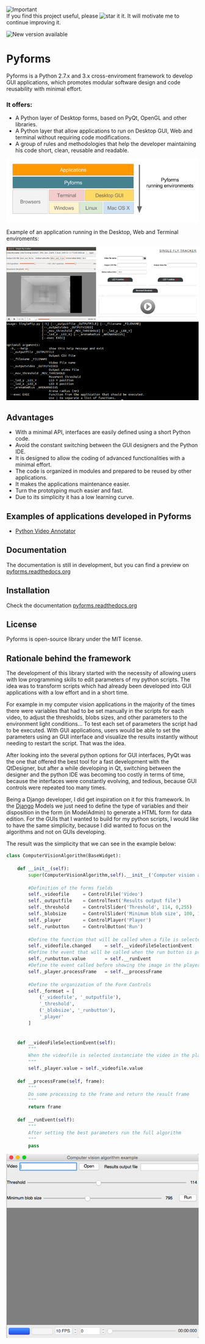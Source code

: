 ![Important](https://img.shields.io/badge/Important-Note-red.svg "Screen")  
If you find this project useful, please ![star it](https://raw.githubusercontent.com/UmSenhorQualquer/pyforms/master/docs/imgs/start.png?raw=true "Screen") it. It will motivate me to continue improving it.

![New version available](https://img.shields.io/badge/New%20version%20available-0.1-green.svg "Screen")



# Pyforms

<!-- Posicione esta tag no cabeçalho ou imediatamente antes da tag de fechamento do corpo. -->
<script src="https://apis.google.com/js/platform.js" async defer></script>

<!-- Posicione esta tag onde você deseja que o widget apareça. -->
<div class="g-follow" data-annotation="bubble" data-height="24" data-rel="publisher"></div>

Pyforms is a Python 2.7.x and 3.x cross-enviroment framework to develop GUI applications, which promotes modular software design and code reusability with minimal effort.

### It offers:
* A Python layer of Desktop forms, based on PyQt, OpenGL and other libraries.
* A Python layer that allow applications to run on Desktop GUI, Web and terminal without requiring code modifications.
* A group of rules and methodologies that help the developer maintaining his code short, clean, reusable and readable. 

![Diagram](docs/pyforms.png?raw=true "Screen")

Example of an application running in the Desktop, Web and Terminal enviroments:

![Application-Example](docs/example.png?raw=true "Screen")

## Advantages
* With a minimal API, interfaces are easily defined using a short Python code.
* Avoid the constant switching between the GUI designers and the Python IDE.
* It is designed to allow the coding of advanced functionalities with a minimal effort.
* The code is organized in modules and prepared to be reused by other applications.
* It makes the applications maintenance easier.
* Turn the prototyping much easier and fast.
* Due to its simplicity it has a low learning curve.

## Examples of applications developed in Pyforms
* [Python Video Annotator](https://github.com/UmSenhorQualquer/pythonVideoAnnotator)

## Documentation

The documentation is still in development, but you can find a preview on [pyforms.readthedocs.org](http://pyforms.readthedocs.org)

## Installation

Check the documentation [pyforms.readthedocs.org](http://pyforms.readthedocs.org)

## License

Pyforms is open-source library under the MIT license.

## Rationale behind the framework

The development of this library started with the necessity of allowing users with low programming skills to edit parameters of my python scripts.
The idea was to transform scripts which had already been developed into GUI applications with a low effort and in a short time.

For example in my computer vision applications in the majority of the times there were variables that had to be set manually in the scripts for each video, to adjust the thresholds, blobs sizes, and other parameters to the environment light conditions... To test each set of parameters the script had to be executed.
With GUI applications, users would be able to set the parameters using an GUI interface and visualize the results instantly without needing to restart the script. That was the idea.

After looking into the several python options for GUI interfaces, PyQt was the one that offered the best tool for a fast development with the QtDesigner, but after a while developing in Qt, switching between the designer and the python IDE was becoming too costly in terms of time, because the interfaces were constantly evolving, and tedious, because GUI controls were repeated too many times.

Being a Django developer, I did get inspiration on it for this framework. In the [Django](https://www.djangoproject.com/) Models we just need to define the type of variables and their disposition in the form (in ModelAdmin) to generate a HTML form for data edition.
For the GUIs that I wanted to build for my python scripts, I would like to have the same simplicity, because I did wanted to focus on the algorithms and not on GUIs developing.

The result was the simplicity that we can see in the example below:

```python
class ComputerVisionAlgorithm(BaseWidget):
	
	def __init__(self):
		super(ComputerVisionAlgorithm,self).__init__('Computer vision algorithm example')

		#Definition of the forms fields
		self._videofile 	= ControlFile('Video')
		self._outputfile 	= ControlText('Results output file')
		self._threshold 	= ControlSlider('Threshold', 114, 0,255)
		self._blobsize 		= ControlSlider('Minimum blob size', 100, 100,2000)
		self._player 		= ControlPlayer('Player')
		self._runbutton 	= ControlButton('Run')

		#Define the function that will be called when a file is selected
		self._videofile.changed 	= self.__videoFileSelectionEvent
		#Define the event that will be called when the run button is processed
		self._runbutton.value 		= self.__runEvent
		#Define the event called before showing the image in the player
		self._player.processFrame 	= self.__processFrame

		#Define the organization of the Form Controls
		self._formset = [ 
			('_videofile', '_outputfile'), 
			'_threshold', 
			('_blobsize', '_runbutton'), 
			'_player'
		]


	def __videoFileSelectionEvent(self):
		"""
		When the videofile is selected instanciate the video in the player
		"""
		self._player.value = self._videofile.value

	def __processFrame(self, frame):
		"""
		Do some processing to the frame and return the result frame
		"""
		return frame

	def __runEvent(self):
		"""
		After setting the best parameters run the full algorithm
		"""
		pass
```

![ScreenShot](tutorials/1.SimpleExamples/ComputerVisionAlgorithmExample/screenshot.png?raw=true "Screen")
